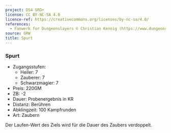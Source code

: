 ```yaml
---
project: DS4 SRD+
license: CC BY-NC-SA 4.0
licence-ref: https://creativecommons.org/licenses/by-nc-sa/4.0/
references: 
  - Fanwerk for Dungeonslayers © Christian Kennig (https://www.dungeonslayers.net/)
source: GRW
title: Spurt
---
```


### Spurt

- Zugangsstufen:
  - Heiler: 7
  - Zauberer: 7
  - Schwarzmagier: 7
- Preis: 220GM
- ZB: -2
- Dauer: Probenergebnis in KR
- Distanz: Berühren
- Abklingzeit: 100 Kampfrunden
- Art: Zaubern

Der Laufen-Wert des Ziels wird für die Dauer des Zaubers verdoppelt.

